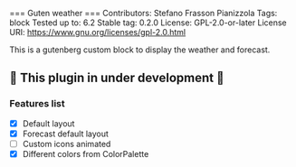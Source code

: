 === Guten weather ===
Contributors:      Stefano Frasson Pianizzola
Tags:              block
Tested up to:      6.2
Stable tag:        0.2.0
License:           GPL-2.0-or-later
License URI:       https://www.gnu.org/licenses/gpl-2.0.html

This is a gutenberg custom block to display the weather and forecast.
## :rotating_light:  This plugin in under development :rotating_light: 

### Features list

- [x] Default layout
- [x] Forecast default layout
- [ ] Custom icons animated
- [x] Different colors from ColorPalette